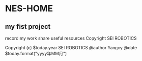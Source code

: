 # NES-HOME
my fist project
---------------
record my work share useful resources
Copyright SEI ROBOTICS

Copyright (c) $today.year SEI ROBOTICS
@author Yangcy
@date   $today.format("yyyy年MM月")
